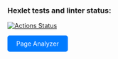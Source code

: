 ### Hexlet tests and linter status:
[![Actions Status](https://github.com/agentkei/python-project-83/actions/workflows/hexlet-check.yml/badge.svg)](https://github.com/agentkei/python-project-83/actions)

<a href="https://python-project-83-dqh8.onrender.com" target="_blank" style="display:inline-block; padding:10px 20px; background-color:#007bff; color:white; text-decoration:none; border-radius:5px;">Page Analyzer</a>
